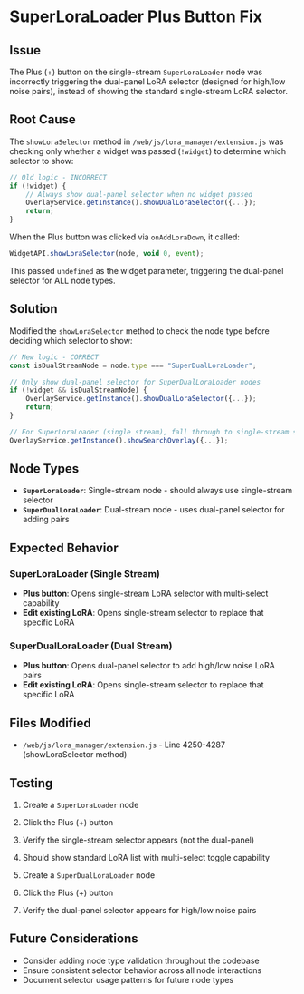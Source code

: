 # SuperLoraLoader Plus Button Fix

## Issue

The Plus (+) button on the single-stream `SuperLoraLoader` node was incorrectly triggering the dual-panel LoRA selector (designed for high/low noise pairs), instead of showing the standard single-stream LoRA selector.

## Root Cause

The `showLoraSelector` method in `/web/js/lora_manager/extension.js` was checking only whether a widget was passed (`!widget`) to determine which selector to show:

```javascript
// Old logic - INCORRECT
if (!widget) {
    // Always show dual-panel selector when no widget passed
    OverlayService.getInstance().showDualLoraSelector({...});
    return;
}
```

When the Plus button was clicked via `onAddLoraDown`, it called:

```javascript
WidgetAPI.showLoraSelector(node, void 0, event);
```

This passed `undefined` as the widget parameter, triggering the dual-panel selector for ALL node types.

## Solution

Modified the `showLoraSelector` method to check the node type before deciding which selector to show:

```javascript
// New logic - CORRECT
const isDualStreamNode = node.type === "SuperDualLoraLoader";

// Only show dual-panel selector for SuperDualLoraLoader nodes
if (!widget && isDualStreamNode) {
    OverlayService.getInstance().showDualLoraSelector({...});
    return;
}

// For SuperLoraLoader (single stream), fall through to single-stream selector
OverlayService.getInstance().showSearchOverlay({...});
```

## Node Types

- **`SuperLoraLoader`**: Single-stream node - should always use single-stream selector
- **`SuperDualLoraLoader`**: Dual-stream node - uses dual-panel selector for adding pairs

## Expected Behavior

### SuperLoraLoader (Single Stream)

- **Plus button**: Opens single-stream LoRA selector with multi-select capability
- **Edit existing LoRA**: Opens single-stream selector to replace that specific LoRA

### SuperDualLoraLoader (Dual Stream)

- **Plus button**: Opens dual-panel selector to add high/low noise LoRA pairs
- **Edit existing LoRA**: Opens single-stream selector to replace that specific LoRA

## Files Modified

- `/web/js/lora_manager/extension.js` - Line 4250-4287 (showLoraSelector method)

## Testing

1. Create a `SuperLoraLoader` node
2. Click the Plus (+) button
3. Verify the single-stream selector appears (not the dual-panel)
4. Should show standard LoRA list with multi-select toggle capability

5. Create a `SuperDualLoraLoader` node
6. Click the Plus (+) button
7. Verify the dual-panel selector appears for high/low noise pairs

## Future Considerations

- Consider adding node type validation throughout the codebase
- Ensure consistent selector behavior across all node interactions
- Document selector usage patterns for future node types
